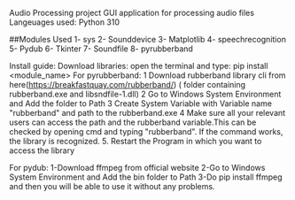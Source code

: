 Audio Processing project
GUI application for processing audio files 
Langeuages used:
Python 310

##Modules Used
1- sys
2- Sounddevice
3- Matplotlib
4- speechrecognition
5- Pydub
6- Tkinter
7- Soundfile
8- pyrubberband

Install guide:
Download libraries:
	open the terminal and type: pip install <module_name>
For pyrubberband:
	1 Download rubberband library cli from here(https://breakfastquay.com/rubberband/) ( folder containing rubberband.exe and libsndfile-1.dll)
	2 Go to Windows System Environment and Add the folder to Path
	3 Create System Variable with Variable name "rubberband" and path to the rubberband.exe
	4 Make sure all your relevant users can access the path and the rubberband variable.This can be checked by opening cmd and typing "rubberband". If the command works, the library is recognized.
	5. Restart the Program in which you want to access the library 

For pydub:
	1-Download ffmpeg from official website 
	2-Go to Windows System Environment and Add the bin folder to Path
	3-Do pip install ffmpeg and then you will be able to use it without any problems.
